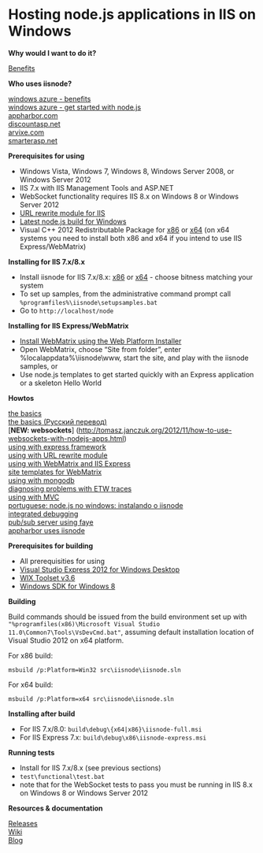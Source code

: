 Hosting node.js applications in IIS on Windows
===

**Why would I want to do it?**

[Benefits](https://github.com/tjanczuk/iisnode/wiki)  

**Who uses iisnode?**

[windows azure - benefits](http://blogs.msdn.com/b/hanuk/archive/2012/05/05/top-benefits-of-running-node-js-on-windows-azure.aspx)  
[windows azure - get started with node.js](https://www.windowsazure.com/en-us/develop/nodejs/)  
[appharbor.com](http://blog.appharbor.com/2012/01/19/announcing-node-js-support)  
[discountasp.net](http://discountasp.net/press/2012_06_12_free-webmatrix-v2-rc-hosting-with-nodejs.aspx)  
[arvixe.com](http://arvixe.com)  
[smarterasp.net](http://www.smarterasp.net/)  

**Prerequisites for using**

- Windows Vista, Windows 7, Windows 8, Windows Server 2008, or Windows Server 2012
- IIS 7.x with IIS Management Tools and ASP.NET
- WebSocket functionality requires IIS 8.x on Windows 8 or Windows Server 2012
- [URL rewrite module for IIS](http://www.iis.net/download/URLRewrite)
- [Latest node.js build for Windows](http://go.microsoft.com/?linkid=9784334)
- Visual C++ 2012 Redistributable Package for [x86](http://www.microsoft.com/en-us/download/details.aspx?id=30679) or [x64](http://www.microsoft.com/en-us/download/details.aspx?id=30679) (on x64 systems you need to install both x86 and x64 if you intend to use IIS Express/WebMatrix)

**Installing for IIS 7.x/8.x**

- Install iisnode for IIS 7.x/8.x: [x86](http://go.microsoft.com/?linkid=9784330) or [x64](http://go.microsoft.com/?linkid=9784331) - choose bitness matching your system
- To set up samples, from the administrative command prompt call `%programfiles%\iisnode\setupsamples.bat`  
- Go to `http://localhost/node`

**Installing for IIS Express/WebMatrix**

- [Install WebMatrix using the Web Platform Installer](http://www.microsoft.com/web/webmatrix/)
- Open WebMatrix, choose “Site from folder”, enter %localappdata%\iisnode\www, start the site, and play with the iisnode samples, or
- Use node.js templates to get started quickly with an Express application or a skeleton Hello World

**Howtos**

[the basics](http://tomasz.janczuk.org/2011/08/hosting-nodejs-applications-in-iis-on.html)  
[the basics (Pусский перевод)](http://softdroid.net/hosting-nodejs-applications-ru)  
[**NEW: websockets**] (http://tomasz.janczuk.org/2012/11/how-to-use-websockets-with-nodejs-apps.html)  
[using with express framework](http://tomasz.janczuk.org/2011/08/hosting-express-nodejs-applications-in.html)  
[using with URL rewrite module](http://tomasz.janczuk.org/2011/08/using-url-rewriting-with-nodejs.html)  
[using with WebMatrix and IIS Express](http://tomasz.janczuk.org/2011/08/developing-nodejs-applications-in.html)  
[site templates for WebMatrix](https://github.com/SteveSanderson/Node.js-Site-Templates-for-WebMatrix)  
[using with mongodb](http://www.amazedsaint.com/2011/09/creating-10-minute-todo-listing-app-on.html)  
[diagnosing problems with ETW traces](http://tomasz.janczuk.org/2011/09/using-event-tracing-for-windows-to.html)  
[using with MVC](http://weblogs.asp.net/jgalloway/archive/2011/10/26/using-node-js-in-an-asp-net-mvc-application-with-iisnode.aspx)  
[portuguese: node.js no windows: instalando o iisnode](http://vivina.com.br/nodejs-windows-parte-2)  
[integrated debugging](http://tomasz.janczuk.org/2011/11/debug-nodejs-applications-on-windows.html)  
[pub/sub server using faye](http://weblogs.asp.net/cibrax/archive/2011/12/12/transform-your-iis-into-a-real-time-pub-sub-engine-with-faye-node.aspx)  
[appharbor uses iisnode](http://blog.appharbor.com/2012/01/19/announcing-node-js-support)  

**Prerequisites for building**

- All prerequisities for using
- [Visual Studio Express 2012 for Windows Desktop](http://www.microsoft.com/visualstudio/eng/downloads)
- [WIX Toolset v3.6](http://wix.codeplex.com/releases/view/93929)
- [Windows SDK for Windows 8](http://msdn.microsoft.com/en-us/windows/desktop/hh852363)

**Building**

Build commands should be issued from the build environment set up with `"%programfiles(x86)\Microsoft Visual Studio 11.0\Common7\Tools\VsDevCmd.bat"`, assuming default installation location of Visual Studio 2012 on x64 platform.

For x86 build: 

```
msbuild /p:Platform=Win32 src\iisnode\iisnode.sln
```

For x64 build: 

```
msbuild /p:Platform=x64 src\iisnode\iisnode.sln
```

**Installing after build**

- For IIS 7.x/8.0: `build\debug\{x64|x86}\iisnode-full.msi`
- For IIS Express 7.x: `build\debug\x86\iisnode-express.msi`
    
**Running tests**

- Install for IIS 7.x/8.x (see previous sections)
- `test\functional\test.bat`
- note that for the WebSocket tests to pass you must be running in IIS 8.x on Windows 8 or Windows Server 2012

**Resources & documentation**

[Releases](https://github.com/tjanczuk/iisnode/wiki/iisnode-releases)  
[Wiki](https://github.com/tjanczuk/iisnode/wiki)  
[Blog](http://tomasz.janczuk.org)  